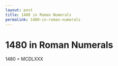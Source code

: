 ```yaml
---
layout: post
title: 1480 in Roman Numerals
permalink: 1480-in-roman-numerals
---
```


# 1480 in Roman Numerals

1480 = MCDLXXX
